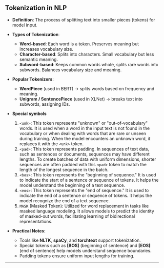 ## Tokenization in NLP

- **Definition**: The process of splitting text into smaller pieces (tokens) for model input.  
- **Types of Tokenization**:  
    - **Word-based**: Each word is a token. Preserves meaning but increases vocabulary size.  
    - **Character-based**: Splits into characters. Small vocabulary but less semantic meaning.  
    - **Subword-based**: Keeps common words whole, splits rare words into subwords. Balances vocabulary size and meaning.  

- **Popular Tokenizers**:  
    - **WordPiece** (used in BERT) → splits words based on frequency and meaning.  
    - **Unigram / SentencePiece** (used in XLNet) → breaks text into subwords, assigning IDs.

- **Special symbols**
    1. `<unk>`: This token represents "unknown" or "out-of-vocabulary" words. It is used when a word in the input text is not found in the vocabulary or when dealing with words that are rare or unseen during training. When the model encounters an unknown word, it replaces it with the `<unk>` token.
    2. `<pad>`: This token represents padding. In sequences of text data, such as sentences or documents, sequences may have different lengths. To create batches of data with uniform dimensions, shorter sequences are often padded with this `<pad>` token to match the length of the longest sequence in the batch.
    3. `<bos>`: This token represents the "beginning of sequence." It is used to indicate the start of a sentence or sequence of tokens. It helps the model understand the beginning of a text sequence.
    4. `<eos>`: This token represents the "end of sequence." It is used to indicate the end of a sentence or sequence of tokens. It helps the model recognize the end of a text sequence.
    5. `MASK` (Masked Token): Utilized for word replacement in tasks like masked language modeling. It allows models to predict the identity of masked-out words, facilitating learning of bidirectional representations.

- **Practical Notes**:  
    - Tools like **NLTK**, **spaCy**, and **torchtext** support tokenization.  
    - Special tokens such as **[BOS]** (beginning of sentence) and **[EOS]** (end of sentence) help models understand sequence boundaries.  
    - Padding tokens ensure uniform input lengths for training.  


---